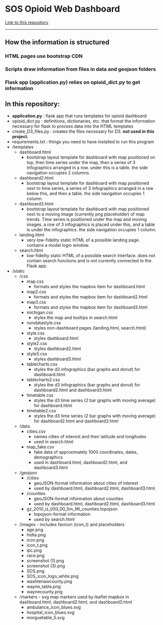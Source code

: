 # SOS Opioid Web Dashboard

[Link to this repository](https://github.com/choisteph/SOSFlaskDashboard)

---
## How the information is structured
### HTML pages use bootstrap CDN
### Scripts draw information from files in data and geojson folders
### Flask app (application.py) relies on opioid_dict.py to get information


## In this repository:
- **application.py** : flask app that runs templates for opioid dashboard
- opioid_dict.py : definitions, dictionaries, etc. that format the information necessary for flask to process data into the HTML templates
- create_D3_files.py : creates the files necessary for D3. **not used in this project.**
- requirements.txt : things you need to have installed to run this program
- /templates
    - dashboard.html
        - bootstrap layout template for dashboard with map positioned on top, then time series under the map, then a series of 3 infographics arranged in a row. under this is a table. the side navigation occupies 2 columns.
    - dashboard2.html
        - bootstrap layout template for dashboard with map positioned next to time series, a series of 3 infographics arranged in a row below this, and then a table. the side navigation occupies 1 column.
    - dashboard3.html
        - bootstrap layout template for dashboard with map positioned next to a moving image (currently png placeholder) of map trends. Time series is positioned under the map and moving images. a row of 3 infographics is placed under this, and a table is under the infographics. the side navigation occupies 1 column.
    - landing.html
        - very low-fidelity static HTML of a possible landing page. contains a modal login window.
    - search.html
        - low-fidelity static HTML of a possible search interface. does not contain search functions and is not currently connected to the Flask app.
- /static
    - /css
        - map.css
            - formats and styles the mapbox item for dashboard.html
        - map2.css
            - formats and styles the mapbox item for dashboard2.html
        - map3.css
            - formats and styles the mapbox item for dashboard3.html
        - michigan.css
            - styles the map and tooltips in search.html
        - nondatastyle.css
            - styles non-dashboard pages (landing.html, search.html)
        - style.css
            - styles dashboard.html
        - style2.css
            - styles dashboard2.html
        - style3.css
            - styles dashboard3.html
        - tablecharts.css
            - styles the d3 infographics (bar graphs and donut) for dashboard.html
        - tablecharts2.css
            - styles the d3 infographics (bar graphs and donut) for dashboard2.html and dashboard3.html
        - timetable.css
            - styles the d3 time series (2 bar graphs with moving average) for dashboard.html
        - timetable2.css
            - styles the d3 time series (2 bar graphs with moving average) for dashboard2.html and dashboard3.html
    - /data
        - cities.csv
            - names cities of interest and their latitude and longitudes
            - used in search.html
        - map_fake.csv
            - fake data of approximately 1000 coordinates, dates, demographics
            - used in dashboard.html, dashboard2.html, and dashboard3.html
    - /geojson
        - /cities
            - geoJSON-format information about cities of interest
            - used by dashboard.html, dashboard2.html, dashboard3.html
        - /counties
            - geoJSON-format information about counties
            - used by dashboard.html, dashboard2.html, dashboard3.html
        - gz_2010_iz_050_00_5m_MI_counties.topojson
            - topojson-format information
            - used by search.html
    - /images - includes favicon (icon_t) and placeholders
        - age.png
        - hidta.png
        - icon.png
        - icon_t.png
        - ipc.png
        - race.png
        - screenshot (1).png
        - screenshot (3).png
        - SOS.png
        - SOS_icon_logo_white.png
        - washtenawcounty.png
        - wayne_table.png
        - waynecounty.png
    - /markers - svg map markers used by leaflet mapbox in dashboard.html, dashboard2.html, and dashboard3.html
        - ambulance_icon_blues.svg
        - hospital_icon_blues.svg
        - morguetable_5.svg
